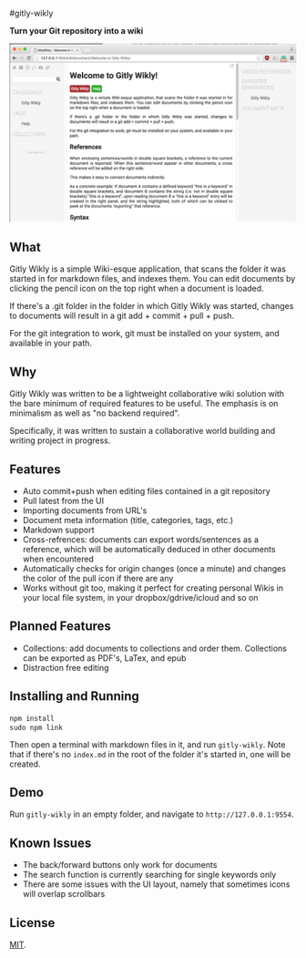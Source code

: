 #gitly-wikly

**Turn your Git repository into a wiki**

![gitly wikly](screens/gitly-wikly-alpha.png)

## What

Gitly Wikly is a simple Wiki-esque application, that scans the folder it was started in for markdown files, and indexes them. You can edit documents by clicking the pencil icon on the top right when a document is loaded.

If there's a .git folder in the folder in which Gitly Wikly was started, changes to documents will result in a git add + commit + pull + push.

For the git integration to work, git must be installed on your system, and available in your path.

## Why

Gitly Wikly was written to be a lightweight collaborative wiki solution with the bare minimum of required features to be useful. The emphasis is on minimalism as well as "no backend required".

Specifically, it was written to sustain a collaborative world building and writing project in progress.

## Features

  * Auto commit+push when editing files contained in a git repository
  * Pull latest from the UI
  * Importing documents from URL's
  * Document meta information (title, categories, tags, etc.)
  * Markdown support
  * Cross-refrences: documents can export words/sentences as a reference, which will be automatically deduced in other documents when encountered
  * Automatically checks for origin changes (once a minute) and changes the color of the pull icon if there are any 
  * Works without git too, making it perfect for creating personal Wikis in your local file system, in your dropbox/gdrive/icloud and so on

## Planned Features
  
  * Collections: add documents to collections and order them. Collections can be exported as PDF's, LaTex, and epub
  * Distraction free editing

## Installing and Running

        
    npm install
    sudo npm link

Then open a terminal with markdown files in it, and run `gitly-wikly`.
Note that if there's no `index.md` in the root of the folder it's started in, one will be created.

## Demo

Run `gitly-wikly` in an empty folder, and navigate to `http://127.0.0.1:9554`.

## Known Issues

  * The back/forward buttons only work for documents
  * The search function is currently searching for single keywords only
  * There are some issues with the UI layout, namely that sometimes icons will overlap scrollbars

## License

[MIT](LICENSE). 